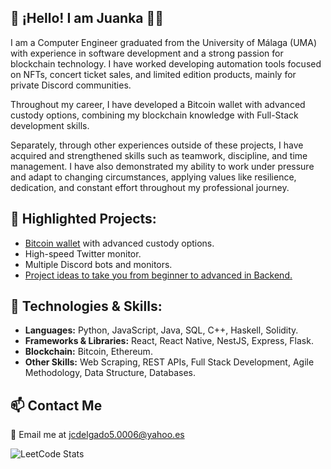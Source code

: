 ## 👋 ¡Hello! I am Juanka 👨‍💻
I am a Computer Engineer graduated from the University of Málaga (UMA) with experience in software development and a strong passion for blockchain technology. I have worked developing automation tools focused on NFTs, concert ticket sales, and limited edition products, mainly for private Discord communities.

Throughout my career, I have developed a Bitcoin wallet with advanced custody options, combining my blockchain knowledge with Full-Stack development skills.

Separately, through other experiences outside of these projects, I have acquired and strengthened skills such as teamwork, discipline, and time management. I have also demonstrated my ability to work under pressure and adapt to changing circumstances, applying values like resilience, dedication, and constant effort throughout my professional journey.


## 💼 **Highlighted Projects:**
- [Bitcoin wallet](https://frontend-eaiv.onrender.com/) with advanced custody options.
- High-speed Twitter monitor.
- Multiple Discord bots and monitors.
- [Project ideas to take you from beginner to advanced in Backend.](https://github.com/icyjkk/Backend-Projects)

## 🔧 Technologies & Skills:

- **Languages:** Python, JavaScript, Java, SQL, C++, Haskell, Solidity.
- **Frameworks & Libraries:** React, React Native, NestJS, Express, Flask.
- **Blockchain:** Bitcoin, Ethereum.
- **Other Skills:** Web Scraping, REST APIs, Full Stack Development, Agile Methodology, Data Structure, Databases.
  
## 📫 Contact Me
📧 Email me at jcdelgado5.0006@yahoo.es

![LeetCode Stats](https://leetcode-stats.vercel.app/api?username=icyjkk&theme=dark)


<!--
**icyjkk/icyjkk** is a ✨ _special_ ✨ repository because its `README.md` (this file) appears on your GitHub profile.

Here are some ideas to get you started:

- 🔭 I’m currently working on ...
- 🌱 I’m currently learning ...
- 👯 I’m looking to collaborate on ...
- 🤔 I’m looking for help with ...
- 💬 Ask me about ...
- 📫 How to reach me: ...
- 😄 Pronouns: ...
- ⚡ Fun fact: ...
-->
